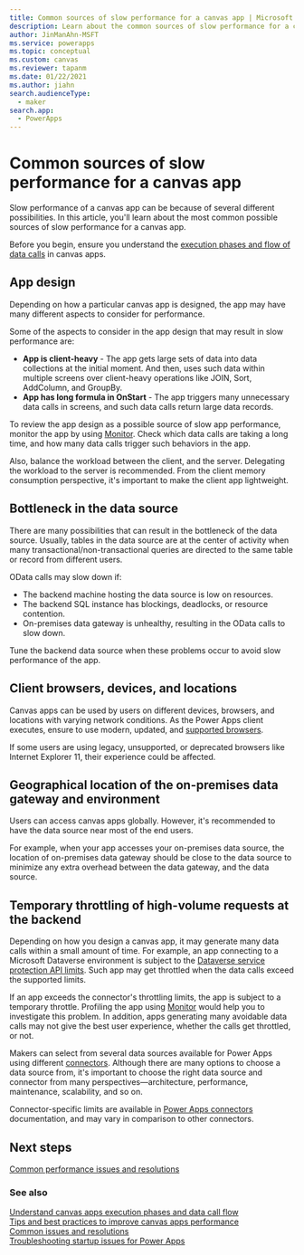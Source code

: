 ```yaml
---
title: Common sources of slow performance for a canvas app | Microsoft Docs
description: Learn about the common sources of slow performance for a canvas app.
author: JinManAhn-MSFT
ms.service: powerapps
ms.topic: conceptual
ms.custom: canvas
ms.reviewer: tapanm
ms.date: 01/22/2021
ms.author: jiahn
search.audienceType: 
  - maker
search.app: 
  - PowerApps
---
```


# Common sources of slow performance for a canvas app

Slow performance of a canvas app can be because of several different possibilities. In this article, you'll learn about the most common possible sources of slow performance for a canvas app.

Before you begin, ensure you understand the [execution phases and flow of data calls](execution-phases-data-flow.md) in canvas apps.

## App design

Depending on how a particular canvas app is designed, the app may have many different aspects to consider for performance.

Some of the aspects to consider in the app design that may result in slow performance are:

- **App is client-heavy** - The app gets large sets of data into data collections at the initial moment. And then, uses such data within multiple screens over client-heavy operations like JOIN, Sort, AddColumn, and GroupBy.
- **App has long formula in OnStart** - The app triggers many unnecessary data calls in screens, and such data calls return large data records.

To review the app design as a possible source of slow app performance, monitor the app by using [Monitor](../monitor-overview.md). Check which data calls are taking a long time, and how many data calls trigger such behaviors in the app.

Also, balance the workload between the client, and the server. Delegating the workload to the server is recommended. From the client memory consumption perspective, it's important to make the client app lightweight.

## Bottleneck in the data source

There are many possibilities that can result in the bottleneck of the data source. Usually, tables in the data source are at the center of activity when many transactional/non-transactional queries are directed to the same table or record from different users.

OData calls may slow down if:

- The backend machine hosting the data source is low on resources.
- The backend SQL instance has blockings, deadlocks, or resource contention.
- On-premises data gateway is unhealthy, resulting in the OData calls to slow down.

Tune the backend data source when these problems occur to avoid slow performance of the app.

## Client browsers, devices, and locations

Canvas apps can be used by users on different devices, browsers, and locations with varying network conditions. As the Power Apps client executes, ensure to use modern, updated, and [supported browsers](limits-and-config.md#supported-browsers-for-running-canvas-apps).

If some users are using legacy, unsupported, or deprecated browsers like Internet Explorer 11, their experience could be affected.

## Geographical location of the on-premises data gateway and environment

Users can access canvas apps globally. However, it's recommended to have the data source near most of the end users.

For example, when your app accesses your on-premises data source, the location of on-premises data gateway should be close to the data source to minimize any extra overhead between the data gateway, and the data source.

## Temporary throttling of high-volume requests at the backend

Depending on how you design a canvas app, it may generate many data calls within a small amount of time. For example, an app connecting to a Microsoft Dataverse environment is subject to the [Dataverse service protection API limits](https://docs.microsoft.com/powerapps/developer/data-platform/api-limits). Such app may get throttled when the data calls exceed the supported limits.

If an app exceeds the connector's throttling limits, the app is subject to a temporary throttle. Profiling the app using [Monitor](../monitor-overview.md) would help you to investigate this problem. In addition, apps generating many avoidable data calls may not give the best user experience, whether the calls get throttled, or not.

Makers can select from several data sources available for Power Apps using different [connectors](connections-list.md). Although there are many options to choose a data source from, it's important to choose the
right data source and connector from many perspectives&mdash;architecture,
performance, maintenance, scalability, and so on.

Connector-specific limits are available in [Power Apps connectors](https://docs.microsoft.com/connectors/connector-reference/connector-reference-powerapps-connectors) documentation, and may vary in comparison to other connectors.

## Next steps

[Common performance issues and resolutions](common-performance-issue-resolutions.md)

### See also

[Understand canvas apps execution phases and data call flow](execution-phases-data-flow.md) <br>
[Tips and best practices to improve canvas apps performance](performance-tips.md) <br>
[Common issues and resolutions](common-issues-and-resolutions.md) <br>
[Troubleshooting startup issues for Power Apps](../../troubleshooting-startup-issues.md)
